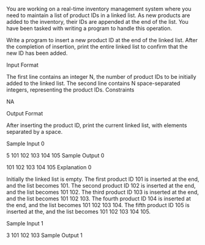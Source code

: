 You are working on a real-time inventory management system where you need to maintain a list of product IDs in a linked list. As new products are added to the inventory, their IDs are appended at the end of the list. You have been tasked with writing a program to handle this operation.

Write a program to insert a new product ID at the end of the linked list. After the completion of insertion, print the entire linked list to confirm that the new ID has been added.

Input Format

The first line contains an integer N, the number of product IDs to be initially added to the linked list.
The second line contains N space-separated integers, representing the product IDs.
Constraints

NA

Output Format

After inserting the product ID, print the current linked list, with elements separated by a space.

Sample Input 0

5
101 102 103 104 105
Sample Output 0

101 102 103 104 105
Explanation 0

Initially the linked list is empty. The first product ID 101 is inserted at the end, and the list becomes 101. The second product ID 102 is inserted at the end, and the list becomes 101 102. The third product ID 103 is inserted at the end, and the list becomes 101 102 103. The fourth product ID 104 is inserted at the end, and the list becomes 101 102 103 104. The fifth product ID 105 is inserted at the, and the list becomes 101 102 103 104 105.

Sample Input 1

3
101 102 103
Sample Output 1
